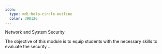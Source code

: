 ```yaml
---
icon:
  type: mdi:help-circle-outline
  color: 398126
---
```


Network and System Security

The objective of this module is to equip students with the necessary skills to evaluate the security ... 
